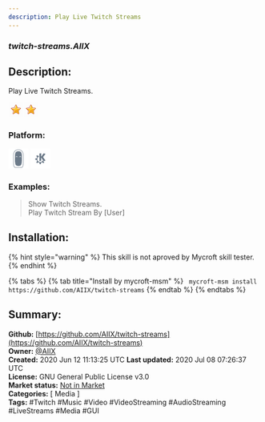 ```yaml
---
description: Play Live Twitch Streams
---
```


### _twitch-streams.AIIX_  
## Description:  
Play Live Twitch Streams.  
  
![](../.gitbook/assets/star.png)![](../.gitbook/assets/star.png)  
  
### Platform:  
 ![Mark II](../.gitbook/assets/mark-2-icon.png)  ![plasmoid](../.gitbook/assets/kde.png)   
### Examples:  
> Show Twitch Streams.  
> Play Twitch Stream By [User]  
  
## Installation:  
{% hint style="warning" %}
This skill is not aproved by Mycroft skill tester.
{% endhint %}
    
{% tabs %}
{% tab title="Install by mycroft-msm" %}
``` mycroft-msm install https://github.com/AIIX/twitch-streams```
{% endtab %}
  {% endtabs %}
    
## Summary:  
**Github:** [https://github.com/AIIX/twitch-streams](https://github.com/AIIX/twitch-streams)  
**Owner:** [@AIIX](https://github.com/AIIX)  
**Created:** 2020 Jun 12 11:13:25 UTC  **Last updated:** 2020 Jul 08 07:26:37 UTC  
**License:** GNU General Public License v3.0  
**Market status:** [Not in Market](https://market.mycroft.ai/skill/)  
**Categories:** [ Media ]   
**Tags:** \#Twitch \#Music \#Video \#VideoStreaming \#AudioStreaming \#LiveStreams \#Media \#GUI   
